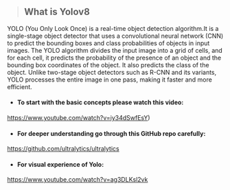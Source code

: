 > ## What is Yolov8
YOLO (You Only Look Once) is a real-time object detection algorithm.It is a single-stage object detector that uses a convolutional neural network (CNN) to predict the bounding boxes and class probabilities of objects in input images. The YOLO algorithm divides the input image into a grid of cells, and for each cell, it predicts the probability of the presence of an object and the bounding box coordinates of the object. It also predicts the class of the object. Unlike two-stage object detectors such as R-CNN and its variants, YOLO processes the entire image in one pass, making it faster and more efficient.

+ #### To start with the basic concepts please watch this video:

https://www.youtube.com/watch?v=iy34dSwfEsY)
+ #### For deeper understanding go through this GitHub repo carefully:

https://github.com/ultralytics/ultralytics
+ #### For visual experience of Yolo:

https://www.youtube.com/watch?v=ag3DLKsl2vk
